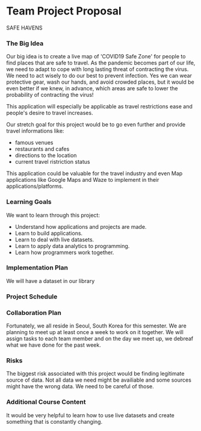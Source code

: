 # Team Project Proposal

SAFE HAVENS

### The Big Idea

Our big idea is to create a live map of 'COVID19 Safe Zone' for people to find places that are safe to travel. As the pandemic becomes part of our life, we need to adapt to cope with long lasting threat of contracting the virus. We need to act wisely to do our best to prevent infection. Yes we can wear protective gear, wash our hands, and avoid crowded places, but it would be even better if we knew, in advance, which areas are safe to lower the probability of contracting the virus! 

This application will especially be applicable as travel restrictions ease and people's desire to travel increases.

Our stretch goal for this project would be to go even further and provide travel informations like: 
* famous venues
* restaurants and cafes
* directions to the location
* current travel ristriction status

This application could be valuable for the travel industry and even Map applications like Google Maps and Waze to implement in their applications/platforms.

### Learning Goals

We want to learn through this project:
* Understand how applications and projects are made.
* Learn to build applications.
* Learn to deal with live datasets.
* Learn to apply data analytics to programming.
* Learn how programmers work together.

### Implementation Plan

We will have a dataset in our library

### Project Schedule

### Collaboration Plan

Fortunately, we all reside in Seoul, South Korea for this semester. We are planning to meet up at least once a week to work on it together. We will assign tasks to each team member and on the day we meet up, we debreaf what we have done for the past week. 

### Risks

The biggest risk associated with this project would be finding legitimate source of data. Not all data we need might be availiable and some sources might have the wrong data. We need to be careful of those.

### Additional Course Content

It would be very helpful to learn how to use live datasets and create something that is constantly changing. 